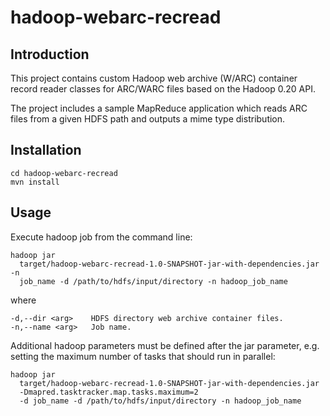 hadoop-webarc-recread
=====================

Introduction
------------

This project contains custom Hadoop web archive (W/ARC) container record reader 
classes for ARC/WARC files based on the Hadoop 0.20 API.

The project includes a sample MapReduce application which reads ARC files from
a given HDFS path and outputs a mime type distribution. 

Installation
------------

    cd hadoop-webarc-recread
    mvn install 

Usage
-----

Execute hadoop job from the command line:

    hadoop jar
      target/hadoop-webarc-recread-1.0-SNAPSHOT-jar-with-dependencies.jar -n
      job_name -d /path/to/hdfs/input/directory -n hadoop_job_name

where

    -d,--dir <arg>    HDFS directory web archive container files.
    -n,--name <arg>   Job name.

Additional hadoop parameters must be defined after the jar parameter, e.g.
setting the maximum number of tasks that should run in parallel:

    hadoop jar
      target/hadoop-webarc-recread-1.0-SNAPSHOT-jar-with-dependencies.jar
      -Dmapred.tasktracker.map.tasks.maximum=2
      -d job_name -d /path/to/hdfs/input/directory -n hadoop_job_name

